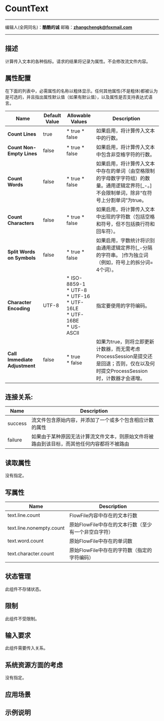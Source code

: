 # CountText
***
编辑人(全网同名)：__**酷酷的诚**__  邮箱：**zhangchengk@foxmail.com** 
***


## 描述

计算传入文本的各种指标。请求的结果将记录为属性。不会修改流文件内容。

## 属性配置

在下面的列表中，必需属性的名称以粗体显示。任何其他属性(不是粗体)都被认为是可选的，并且指出属性默认值（如果有默认值），以及属性是否支持表达式语言。

| Name | Default Value | Allowable Values | Description |
|--|--|--|--|
| **Count Lines** | true | * true  * false | 如果启用，将计算传入文本中的行数。 |
| **Count Non-Empty Lines** | false | * true  * false | 如果启用，将计算传入文本中包含非空格字符的行数。 |
| **Count Words** | false | * true  * false | 如果启用，将计算传入文本中存在的单词（由空格限制的字母数字字符组）的数量。通用逻辑定界符[_-。]不会限制单词，除非“在符号上分割单词”为true。 |
| **Count Characters** | false | * true  * false | 如果启用，将计算传入文本中出现的字符数（包括空格和符号，但不包括换行符和回车符）。 |
| **Split Words on Symbols** | false | * true  * false | 如果启用，字数统计将识别由通用逻辑定界符[_-分隔的字符串。 ]作为独立词（例如，符号上的拆分词= 4个词）。 |
| **Character Encoding** | UTF-8 | * ISO-8859-1 <br/> * UTF-8 <br/>  * UTF-16 <br/>  * UTF-16LE <br/>  * UTF-16BE <br/>  * US-ASCII | 指定要使用的字符编码。 |
| **Call Immediate Adjustment** | false | * true <br/>  * false | 如果为true，则将立即更新计数器，而无需考虑ProcessSession是提交还是回退；否则，仅在以及何时提交ProcessSession时，计数器才会递增。 |      

## 连接关系:

| Name | Description |
|--|--|
| success | 流文件包含原始内容，并添加了一个或多个包含相应计数的属性 |
| failure | 如果由于某种原因无法计算流文件文本，则原始文件将被路由到该目标，而其他任何内容都将不被路由 |

## 读取属性

没有指定。

## 写属性

Name                     | Description                                                                                              
------------------------ | ---------------------------------------------------------------------------------------------------------
text.line.count          | FlowFile内容中存在的文本行数                                              
text.line.nonempty.count | 原始FlowFile中存在的文本行数（至少有一个非空白字符）
text.word.count          | 原始FlowFile中存在的单词数                                               
text.character.count     | 原始FlowFile中存在的字符数（指定的字符编码）   

## 状态管理

此组件不存储状态。

## 限制

此组件不受限制。

## 输入要求

此组件需要传入关系。

## 系统资源方面的考虑

没有指定。

## 应用场景


## 示例说明


